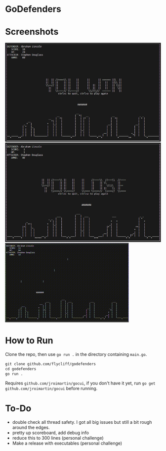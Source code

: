 # GoDefenders

# Screenshots

![](/images/defenders_win.jpg)
![](/images/defenders_loss.jpg)
![](/images/DefendersDemo2.gif)

# How to Run

Clone the repo, then use `go run .` in the directory containing `main.go`.

```
git clone github.com/flycliff/godefenders
cd godefenders
go run .
```

Requires `github.com/jroimartin/gocui`, if you don't have it yet, run `go get github.com/jroimartin/gocui` before running.

# To-Do

- double check all thread safety. I got all big issues but still a bit rough around the edges.
- pretty up scoreboard, add debug info
- reduce this to 300 lines (personal challenge)
- Make a release with executables (personal challenge)